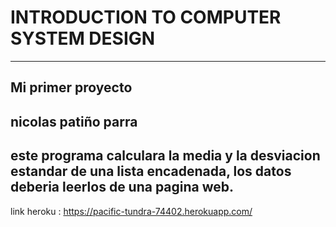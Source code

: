 # INTRODUCTION TO COMPUTER SYSTEM DESIGN
---------------------------------------------------------------------------------------------------------------------------------------
Mi primer proyecto
------------------------------------------------------------------------------------------------------------------------------------------
nicolas patiño parra
------------------------------------------------------------------------------------------------------------------------------------------
este programa calculara la media y la desviacion estandar de una lista encadenada, los datos deberia leerlos de una pagina web.
------------------------------------------------------------------------------------------------------------------------------------------
link heroku : https://pacific-tundra-74402.herokuapp.com/
